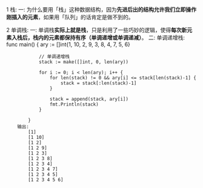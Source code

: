 1 栈:
    一:
        为什么要用「栈」这种数据结构，因为**先进后出的结构允许我们立即操作刚插入的元素**，如果用「队列」的话肯定是做不到的。

2 单调栈:
    一: 
        单调栈**实际上就是栈**，只是利用了一些巧妙的逻辑，使得**每次新元素入栈后，栈内的元素都保持有序（单调递增或单调递减）**。
    二: 单调递增栈:
            func main() {
                ary := []int{1, 10, 2, 9, 3, 8, 4, 7, 5, 6}

                // 单调递增栈
                stack := make([]int, 0, len(ary))

                for i := 0; i < len(ary); i++ {
                    for len(stack) != 0 && ary[i] <= stack[len(stack)-1] {
                        stack = stack[:len(stack)-1]
                    }

                    stack = append(stack, ary[i])
                    fmt.Println(stack)
                }

            }
        输出:
            [1]
            [1 10]
            [1 2]
            [1 2 9]
            [1 2 3]
            [1 2 3 8]
            [1 2 3 4]
            [1 2 3 4 7]
            [1 2 3 4 5]
            [1 2 3 4 5 6]
